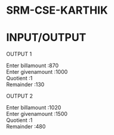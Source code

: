 # SRM-CSE-KARTHIK

# INPUT/OUTPUT

OUTPUT 1

Enter billamount :870</br>
Enter givenamount :1000</br>
Quotient :1</br>
Remainder :130</br>

OUTPUT 2

Enter billamount :1020</br>
Enter givenamount :1500</br>
Quotient :1</br>
Remainder :480</br>

